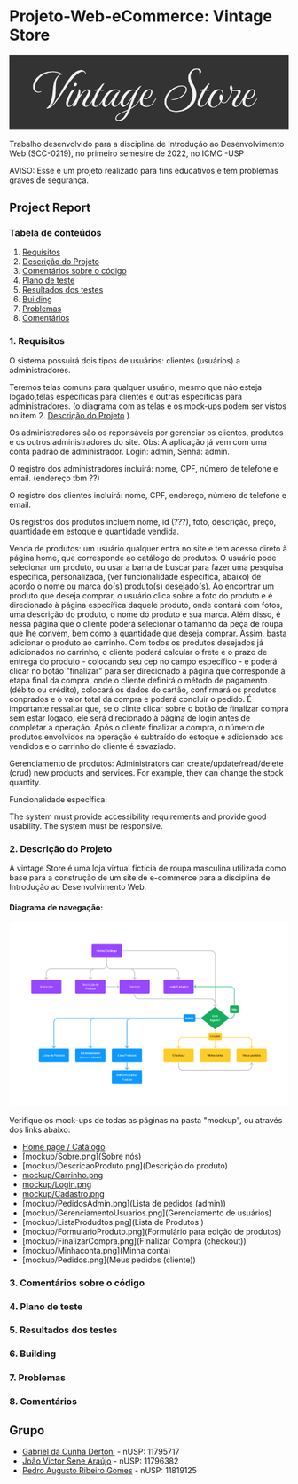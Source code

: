 # Projeto-Web-eCommerce: Vintage Store

![logo vintage store](/extra/logovintage.png "vintage logo")

Trabalho desenvolvido para a disciplina de Introdução ao Desenvolvimento Web (SCC-0219), no primeiro semestre  de 2022, no ICMC -USP

AVISO: Esse é um projeto realizado para fins educativos e tem problemas graves de segurança.

## Project Report

### Tabela de conteúdos

1. [Requisitos](#1-requisitos)
2. [Descrição do Projeto](#2-descrição-do-projeto)
3. [Comentários sobre o código](#3-comentários-sobre-o-código)
4. [Plano de teste](#4-plano-de-teste)
5. [Resultados dos testes](#5-resultados-dos-testes)
6. [Building](#6-building)
7. [Problemas](#7-problemas)
8. [Comentários](#8-comentários)




### 1. Requisitos
O sistema possuirá dois tipos de usuários: clientes (usuários) a administradores.

Teremos telas comuns para qualquer usuário, mesmo que não esteja logado,telas específicas para clientes e outras específicas para administradores.
(o diagrama com as telas e os mock-ups podem ser vistos no item 2. [Descrição do Projeto](#2-descrição-do-projeto) ).

Os administradores são os reponsáveis por gerenciar os clientes, produtos e os outros administradores do site.
  Obs: A aplicação já vem com uma conta padrão de administrador. Login: admin, Senha: admin.

O registro dos administradores incluirá: nome, CPF, número de telefone e email. (endereço tbm ??)
 
O registro dos clientes incluirá: nome, CPF, endereço, número de telefone e email.

Os registros dos produtos incluem nome, id (???), foto, descrição, preço, quantidade em estoque e quantidade vendida.

Venda de produtos: um usuário qualquer entra no site e tem acesso direto à página home, que corresponde ao catálogo de produtos. O usuário pode 
selecionar um produto, ou usar a barra de buscar para fazer uma pesquisa específica, personalizada, (ver funcionalidade específica, abaixo) de acordo
o nome ou marca do(s) produto(s) desejado(s). Ao encontrar um produto que deseja comprar, o usuário clica sobre a foto do produto e é direcionado à 
página específica daquele produto, onde contará com fotos, uma descrição do produto, o nome do produto e sua marca. Além disso, é nessa página que o
cliente poderá selecionar o tamanho da peça de roupa que lhe convém, bem como a quantidade que deseja comprar. Assim, basta adicionar o produto ao 
carrinho.
Com todos os produtos desejados já adicionados no carrinho, o cliente poderá calcular o frete e o prazo de entrega do produto - colocando seu cep no 
campo específico - e poderá clicar no botão "finalizar" para ser direcionado à página que corresponde à etapa final da compra, onde o cliente definirá 
o método de pagamento (débito ou crédito), colocará os dados do cartão, confirmará os produtos conprados e o valor total da compra e poderá concluir o
pedido.
É importante ressaltar que, se o clinte clicar sobre o botão de finalizar compra sem estar logado, ele será direcionado à página de login antes de 
completar a operação.
Após o cliente finalizar a compra, o número de produtos envolvidos na operação é subtraído do estoque e adicionado aos vendidos e o carrinho do cliente 
é esvaziado.

Gerenciamento de produtos: Administrators can create/update/read/delete (crud) new products and services. For example, they can change the stock 
quantity.

Funcionalidade específica:   

The system must provide accessibility requirements and provide good usability. The system must be responsive.





### 2. Descrição do Projeto
A vintage Store é uma loja virtual fictícia de roupa masculina utilizada como base para a construção de um site de e-commerce para a disciplina de Introdução ao Desenvolvimento Web.


#### Diagrama de navegação:

![diagrama de navegação](/extra/diagrama.png "diagrama")

Verifique os mock-ups de todas as páginas na pasta "mockup", ou através dos links abaixo:

* [Home page / Catálogo](mockup/Home_Catalogo.png)
* [mockup/Sobre.png](Sobre nós)
* [mockup/DescricaoProduto.png](Descrição do produto)
* [mockup/Carrinho.png](Carrinho)
* [mockup/Login.png](Login)
* [mockup/Cadastro.png](Cadastro)
* [mockup/PedidosAdmin.png](Lista de pedidos (admin))
* [mockup/GerenciamentoUsuarios.png](Gerenciamento de usuários)
* [mockup/ListaProdudtos.png](Lista de Produtos )
* [mockup/FormularioProduto.png](Formulário para edição de produtos)
* [mockup/FinalizarCompra.png](FInalizar Compra (checkout))
* [mockup/Minhaconta.png](Minha conta)
* [mockup/Pedidos.png](Meus pedidos (cliente))


### 3. Comentários sobre o código

### 4. Plano de teste

### 5. Resultados dos testes

### 6. Building

### 7. Problemas

### 8. Comentários

## Grupo
 * [Gabriel da Cunha Dertoni](https://github.com/GabrielDertoni) - nUSP: 11795717
 * [João Victor Sene Araújo](https://github.com/JoaoVSene) - nUSP: 11796382
 * [Pedro Augusto Ribeiro Gomes](https://github.com/pedroaurgomes) - nUSP: 11819125
